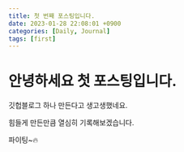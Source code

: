 ```yaml
---
title: 첫 번째 포스팅입니다.
date: 2023-01-28 22:08:01 +0900
categories: [Daily, Journal]
tags: [first]
---
```


# 안녕하세요 첫 포스팅입니다.

깃헙블로그 하나 만든다고 생고생했네요.

힘들게 만든만큼 열심히 기록해보겠습니다.

파이팅~🔥
